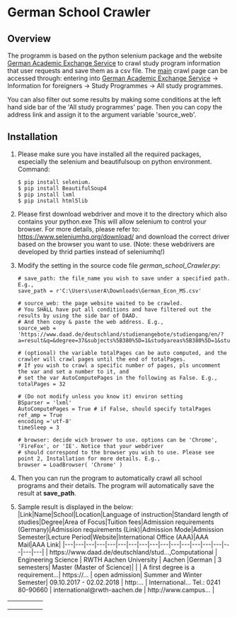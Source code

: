 # German School Crawler
## Overview
The programm is based on the python selenium package and the website [German Academic Exchange Service](https://www.daad.de/en/) 
to crawl study program information that user requests and save them as a csv file. 
The [main](https://www.daad.de/deutschland/studienangebote/studiengang/en/) crawl page can be accessed through: entering into [German Academic Exchange Service](https://www.daad.de/en/) -> Information for foreigners -> Study Programmes -> All study programmes.

You can also filter out some results by making some conditions at the left hand side bar of the 'All study programmes' page.
Then you can copy the address link and assign it to the argument variable 'source_web'.

## Installation

1. Please make sure you have installed all the required packages, especially the selenium and beautifulsoup on python environment. Command:
	```
	$ pip install selenium.
	$ pip install BeautifulSoup4
	$ pip install lxml
	$ pip install html5lib
	```
2. Please first download webdriver and move it to the directory which also contains your python.exe This will allow selenium to control your browser. For more details, please refer to: https://www.seleniumhq.org/download/ and download the correct driver based on the browser you want to use. (Note: these webdrivers are developed by thrid parties instead of seleniumhq!)

3. Modify the setting in the source code file *german_school_Crawler.py*:
    ```
    # save_path: the file_name you wish to save under a specified path. E.g.,
    save_path = r'C:\Users\userA\Downloads\German_Econ_MS.csv'
    
    # source_web: the page website waited to be crawled.
    # You SHALL have put all conditions and have filtered out the results by using the side bar of DAAD. 
    # And then copy & paste the web address. E.g., 
    source_web = 'https://www.daad.de/deutschland/studienangebote/studiengang/en/?a=result&q=&degree=37&subjects%5B380%5D=1&studyareas%5B380%5D=1&studyfields%5B394%5D=1&studyfields%5B390%5D=1&courselanguage=2&locations=&universities%5B1%5D=1&admissionsemester=&sort=name&page=1'
    
    # (optional) the variable totalPages can be auto computed, and the crawler will crawl pages until the end of totalPages.
    # If you wish to crawl a specific number of pages, pls uncomment the var and set a number to it, and 
    # set the var AutoComputePages in the following as False. E.g.,
    totalPages = 32
    ```
    ```
    # (Do not modify unless you know it) environ setting
    BSparser = 'lxml'
    AutoComputePages = True # if False, should specify totalPages
    ref_amp = True
    encoding ='utf-8'
    timeSleep = 3
    ```
    ```
    # browser: decide wich broswer to use. options can be 'Chrome', 'FireFox', or 'IE'. Notice that your webdriver 
    # should correspond to the browser you wish to use. Please see point 2, Installation for more details. E.g.,
    browser = LoadBrowser( 'Chrome' )
    ```

4. Then you can run the program to automatically crawl all school programs and their details. The program will automatically save the result at **save_path**.

5. Sample result is displayed in the below:
|Link|Name|School|Location|Language of instruction|Standard length of studies|Degree|Area of Focus|Tuition fees|Admission requirements (Germany)|Admission requirements (Link)|Admission Mode|Admission Semester|Lecture Period|Website|International Office (AAA)|AAA Mail|AAA Link|
|---|---|---|---|---|---|---|---|---|---|---|---|---|---|---|---|---|---|
| http<span>s://</span>w<span>ww.daad.de</span>/deutschland/stud...,Computational | Engineering Science | RWTH Aachen University | Aachen |German | 3 semesters| Master (Master of Science)| | | A first degree is a requirement...| https://... | open admission|	Summer and Winter Semester| 09.10.2017 - 02.02.2018 | http:... |	International... Tel.: 0241 80-90660 |	internatio<span>nal@</span>rwth-aachen.de | ht<span>tp://ww</span>w.campus... |

|   |   |   |   |   |
|---|---|---|---|---|
|   |   |   |   |   |
|   |   |   |   |   |
|   |   |   |   |   |
